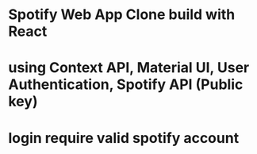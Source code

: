 # Spotify Web App Clone build with React

# using Context API, Material UI, User Authentication, Spotify API (Public key)

# login require valid spotify account